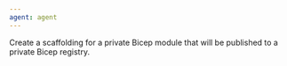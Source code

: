 ```yaml
---
agent: agent
---
```

Create a scaffolding for a private Bicep module that will be published to a private Bicep registry.

